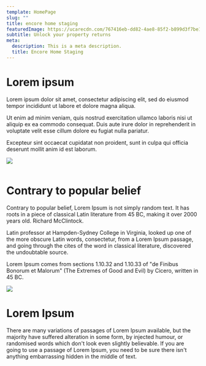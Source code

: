 ```yaml
---
template: HomePage
slug: ""
title: encore home staging
featuredImage: https://ucarecdn.com/767416eb-dd82-4ae8-85f2-b899d3f7be1c/
subtitle: Unlock your property returns
meta:
  description: This is a meta description.
  title: Encore Home Staging
---
```

# Lorem ipsum

Lorem ipsum dolor sit amet, consectetur adipiscing elit, sed do eiusmod tempor incididunt ut labore et dolore magna aliqua. 

Ut enim ad minim veniam, quis nostrud exercitation ullamco laboris nisi ut aliquip ex ea commodo consequat. Duis aute irure dolor in reprehenderit in voluptate velit esse cillum dolore eu fugiat nulla pariatur. 

Excepteur sint occaecat cupidatat non proident, sunt in culpa qui officia deserunt mollit anim id est laborum.

![](https://ucarecdn.com/daf98d62-1e69-4fdb-9460-421ae08bf605/)

![]()

# Contrary to popular belief

Contrary to popular belief, Lorem Ipsum is not simply random text. It has roots in a piece of classical Latin literature from 45 BC, making it over 2000 years old. Richard McClintock.

Latin professor at Hampden-Sydney College in Virginia, looked up one of the more obscure Latin words, consectetur, from a Lorem Ipsum passage, and going through the cites of the word in classical literature, discovered the undoubtable source. 

Lorem Ipsum comes from sections 1.10.32 and 1.10.33 of "de Finibus Bonorum et Malorum" (The Extremes of Good and Evil) by Cicero, written in 45 BC. 

![](https://ucarecdn.com/8e599825-350d-4049-a7ff-62c4209ffae9/)

# Lorem Ipsum

There are many variations of passages of Lorem Ipsum available, but the majority have suffered alteration in some form, by injected humour, or randomised words which don't look even slightly believable. If you are going to use a passage of Lorem Ipsum, you need to be sure there isn't anything embarrassing hidden in the middle of text.